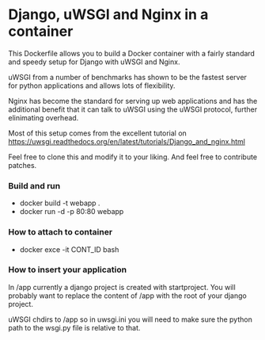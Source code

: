 # Django, uWSGI and Nginx in a container

This Dockerfile allows you to build a Docker container with a fairly standard
and speedy setup for Django with uWSGI and Nginx.

uWSGI from a number of benchmarks has shown to be the fastest server 
for python applications and allows lots of flexibility.

Nginx has become the standard for serving up web applications and has the 
additional benefit that it can talk to uWSGI using the uWSGI protocol, further
elinimating overhead. 

Most of this setup comes from the excellent tutorial on 
https://uwsgi.readthedocs.org/en/latest/tutorials/Django_and_nginx.html

Feel free to clone this and modify it to your liking. And feel free to 
contribute patches.

### Build and run
* docker build -t webapp .
* docker run -d -p 80:80 webapp

### How to attach to container
* docker exce -it CONT_ID bash

### How to insert your application

In /app currently a django project is created with startproject. You will
probably want to replace the content of /app with the root of your django
project.

uWSGI chdirs to /app so in uwsgi.ini you will need to make sure the python path
to the wsgi.py file is relative to that.

